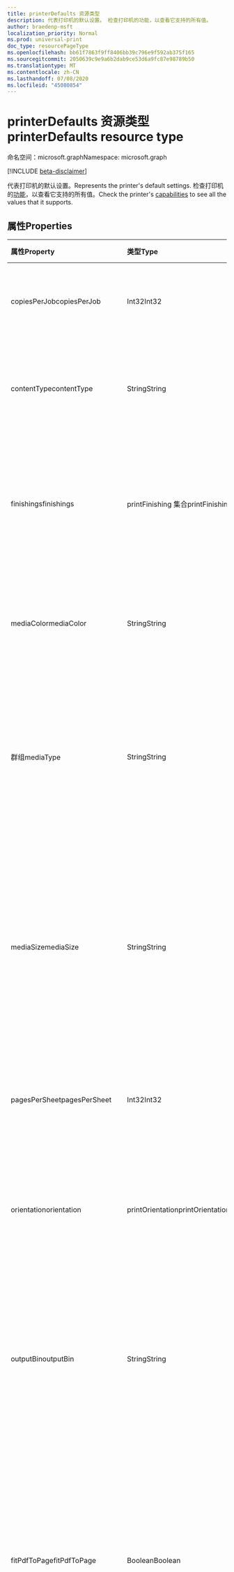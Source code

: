 ```yaml
---
title: printerDefaults 资源类型
description: 代表打印机的默认设置。 检查打印机的功能，以查看它支持的所有值。
author: braedenp-msft
localization_priority: Normal
ms.prod: universal-print
doc_type: resourcePageType
ms.openlocfilehash: bb61f7863f9ff8406bb39c796e9f592ab375f165
ms.sourcegitcommit: 2050639c9e9a6b2dab9ce53d6a9fc87e98789b50
ms.translationtype: MT
ms.contentlocale: zh-CN
ms.lasthandoff: 07/08/2020
ms.locfileid: "45080854"
---
```

# <a name="printerdefaults-resource-type"></a><span data-ttu-id="5b5f7-104">printerDefaults 资源类型</span><span class="sxs-lookup"><span data-stu-id="5b5f7-104">printerDefaults resource type</span></span>

<span data-ttu-id="5b5f7-105">命名空间：microsoft.graph</span><span class="sxs-lookup"><span data-stu-id="5b5f7-105">Namespace: microsoft.graph</span></span>

[!INCLUDE [beta-disclaimer](../../includes/beta-disclaimer.md)]

<span data-ttu-id="5b5f7-106">代表打印机的默认设置。</span><span class="sxs-lookup"><span data-stu-id="5b5f7-106">Represents the printer's default settings.</span></span> <span data-ttu-id="5b5f7-107">检查打印机的[功能](../api/printer-getcapabilities.md)，以查看它支持的所有值。</span><span class="sxs-lookup"><span data-stu-id="5b5f7-107">Check the printer's [capabilities](../api/printer-getcapabilities.md) to see all the values that it supports.</span></span>

## <a name="properties"></a><span data-ttu-id="5b5f7-108">属性</span><span class="sxs-lookup"><span data-stu-id="5b5f7-108">Properties</span></span>
| <span data-ttu-id="5b5f7-109">属性</span><span class="sxs-lookup"><span data-stu-id="5b5f7-109">Property</span></span>     | <span data-ttu-id="5b5f7-110">类型</span><span class="sxs-lookup"><span data-stu-id="5b5f7-110">Type</span></span>        | <span data-ttu-id="5b5f7-111">说明</span><span class="sxs-lookup"><span data-stu-id="5b5f7-111">Description</span></span> |
|:-------------|:------------|:------------|
|<span data-ttu-id="5b5f7-112">copiesPerJob</span><span class="sxs-lookup"><span data-stu-id="5b5f7-112">copiesPerJob</span></span>|<span data-ttu-id="5b5f7-113">Int32</span><span class="sxs-lookup"><span data-stu-id="5b5f7-113">Int32</span></span>|<span data-ttu-id="5b5f7-114">每个作业打印的默认副本数。</span><span class="sxs-lookup"><span data-stu-id="5b5f7-114">The default number of copies printed per job.</span></span>|
|<span data-ttu-id="5b5f7-115">contentType</span><span class="sxs-lookup"><span data-stu-id="5b5f7-115">contentType</span></span>|<span data-ttu-id="5b5f7-116">String</span><span class="sxs-lookup"><span data-stu-id="5b5f7-116">String</span></span>|<span data-ttu-id="5b5f7-117">处理文档时使用的默认内容（MIME）类型。</span><span class="sxs-lookup"><span data-stu-id="5b5f7-117">The default content (MIME) type to use when processing documents.</span></span>|
|<span data-ttu-id="5b5f7-118">finishings</span><span class="sxs-lookup"><span data-stu-id="5b5f7-118">finishings</span></span>|<span data-ttu-id="5b5f7-119">printFinishing 集合</span><span class="sxs-lookup"><span data-stu-id="5b5f7-119">printFinishing collection</span></span>|<span data-ttu-id="5b5f7-120">要应用于打印作业的默认 finishings 集。</span><span class="sxs-lookup"><span data-stu-id="5b5f7-120">The default set of finishings to apply to print jobs.</span></span> <span data-ttu-id="5b5f7-121">有效值如下表所述。</span><span class="sxs-lookup"><span data-stu-id="5b5f7-121">Valid values are described in the following table.</span></span>|
|<span data-ttu-id="5b5f7-122">mediaColor</span><span class="sxs-lookup"><span data-stu-id="5b5f7-122">mediaColor</span></span>|<span data-ttu-id="5b5f7-123">String</span><span class="sxs-lookup"><span data-stu-id="5b5f7-123">String</span></span>|<span data-ttu-id="5b5f7-124">打印文档时所用的默认媒体（如纸张）颜色。</span><span class="sxs-lookup"><span data-stu-id="5b5f7-124">The default media (such as paper) color to print the document on.</span></span>
|<span data-ttu-id="5b5f7-125">群组</span><span class="sxs-lookup"><span data-stu-id="5b5f7-125">mediaType</span></span>|<span data-ttu-id="5b5f7-126">String</span><span class="sxs-lookup"><span data-stu-id="5b5f7-126">String</span></span>|<span data-ttu-id="5b5f7-127">打印文档时所用的默认媒体（如纸）类型。</span><span class="sxs-lookup"><span data-stu-id="5b5f7-127">The default media (such as paper) type to print the document on.</span></span> <span data-ttu-id="5b5f7-128">有效值如下表所述。</span><span class="sxs-lookup"><span data-stu-id="5b5f7-128">Valid values are described in the following table.</span></span>|
|<span data-ttu-id="5b5f7-129">mediaSize</span><span class="sxs-lookup"><span data-stu-id="5b5f7-129">mediaSize</span></span>|<span data-ttu-id="5b5f7-130">String</span><span class="sxs-lookup"><span data-stu-id="5b5f7-130">String</span></span>|<span data-ttu-id="5b5f7-131">要使用的默认媒体大小。</span><span class="sxs-lookup"><span data-stu-id="5b5f7-131">The default media size to use.</span></span> <span data-ttu-id="5b5f7-132">支持 ISO 和 ANSI 媒体大小的标准大小名称，以及关联打印机支持的任何自定义大小。</span><span class="sxs-lookup"><span data-stu-id="5b5f7-132">Supports standard size names for ISO and ANSI media sizes, along with any custom sizes supported by the associated printer.</span></span>
|<span data-ttu-id="5b5f7-133">pagesPerSheet</span><span class="sxs-lookup"><span data-stu-id="5b5f7-133">pagesPerSheet</span></span>|<span data-ttu-id="5b5f7-134">Int32</span><span class="sxs-lookup"><span data-stu-id="5b5f7-134">Int32</span></span>|<span data-ttu-id="5b5f7-135">每张纸上要打印的文档页面的默认数量。</span><span class="sxs-lookup"><span data-stu-id="5b5f7-135">The default number of document pages to print on each sheet.</span></span>
|<span data-ttu-id="5b5f7-136">orientation</span><span class="sxs-lookup"><span data-stu-id="5b5f7-136">orientation</span></span>|<span data-ttu-id="5b5f7-137">printOrientation</span><span class="sxs-lookup"><span data-stu-id="5b5f7-137">printOrientation</span></span>|<span data-ttu-id="5b5f7-138">打印文档时使用的默认方向。</span><span class="sxs-lookup"><span data-stu-id="5b5f7-138">The default orientation to use when printing the document.</span></span> <span data-ttu-id="5b5f7-139">有效值如下表所述。</span><span class="sxs-lookup"><span data-stu-id="5b5f7-139">Valid values are described in the following table.</span></span>|
|<span data-ttu-id="5b5f7-140">outputBin</span><span class="sxs-lookup"><span data-stu-id="5b5f7-140">outputBin</span></span>|<span data-ttu-id="5b5f7-141">String</span><span class="sxs-lookup"><span data-stu-id="5b5f7-141">String</span></span>|<span data-ttu-id="5b5f7-142">要放置的默认输出纸盒已完成打印。</span><span class="sxs-lookup"><span data-stu-id="5b5f7-142">The default output bin to place completed prints into.</span></span> <span data-ttu-id="5b5f7-143">请参阅打印机的[功能](../api/printer-getcapabilities.md)，获取受支持的输出箱列表。</span><span class="sxs-lookup"><span data-stu-id="5b5f7-143">See the printer's [capabilities](../api/printer-getcapabilities.md) for a list of supported output bins.</span></span>|
|<span data-ttu-id="5b5f7-144">fitPdfToPage</span><span class="sxs-lookup"><span data-stu-id="5b5f7-144">fitPdfToPage</span></span>|<span data-ttu-id="5b5f7-145">Boolean</span><span class="sxs-lookup"><span data-stu-id="5b5f7-145">Boolean</span></span>|<span data-ttu-id="5b5f7-146">默认的 fitPdfToPage 设置。</span><span class="sxs-lookup"><span data-stu-id="5b5f7-146">The default fitPdfToPage setting.</span></span> <span data-ttu-id="5b5f7-147">如果为 True，则将 PDF 文档的每个页面放置到一个物理纸上;假以让打印机决定如何布置印象。</span><span class="sxs-lookup"><span data-stu-id="5b5f7-147">True to fit each page of a PDF document to a physical sheet of media; false to let the printer decide how to lay out impressions.</span></span>|
|<span data-ttu-id="5b5f7-148">multipageLayout</span><span class="sxs-lookup"><span data-stu-id="5b5f7-148">multipageLayout</span></span>|<span data-ttu-id="5b5f7-149">printMultipageLayout</span><span class="sxs-lookup"><span data-stu-id="5b5f7-149">printMultipageLayout</span></span>|<span data-ttu-id="5b5f7-150">每个工作表打印多个页面时对页面进行布局的默认方向。</span><span class="sxs-lookup"><span data-stu-id="5b5f7-150">The default direction to lay out pages when multiple pages are being printed per sheet.</span></span> <span data-ttu-id="5b5f7-151">有效值如下表所述。</span><span class="sxs-lookup"><span data-stu-id="5b5f7-151">Valid values are described in the following table.</span></span>|
|<span data-ttu-id="5b5f7-152">colorMode</span><span class="sxs-lookup"><span data-stu-id="5b5f7-152">colorMode</span></span>|<span data-ttu-id="5b5f7-153">printColorMode</span><span class="sxs-lookup"><span data-stu-id="5b5f7-153">printColorMode</span></span>|<span data-ttu-id="5b5f7-154">打印文档时使用的默认颜色模式。</span><span class="sxs-lookup"><span data-stu-id="5b5f7-154">The default color mode to use when printing the document.</span></span> <span data-ttu-id="5b5f7-155">有效值如下表所述。</span><span class="sxs-lookup"><span data-stu-id="5b5f7-155">Valid values are described in the following table.</span></span>|
|<span data-ttu-id="5b5f7-156">品质</span><span class="sxs-lookup"><span data-stu-id="5b5f7-156">quality</span></span>|<span data-ttu-id="5b5f7-157">printQuality</span><span class="sxs-lookup"><span data-stu-id="5b5f7-157">printQuality</span></span>|<span data-ttu-id="5b5f7-158">打印文档时使用的默认质量。</span><span class="sxs-lookup"><span data-stu-id="5b5f7-158">The default quality to use when printing the document.</span></span> <span data-ttu-id="5b5f7-159">有效值如下表所述。</span><span class="sxs-lookup"><span data-stu-id="5b5f7-159">Valid values are described in the following table.</span></span>|
|<span data-ttu-id="5b5f7-160">duplexMode</span><span class="sxs-lookup"><span data-stu-id="5b5f7-160">duplexMode</span></span>|<span data-ttu-id="5b5f7-161">printDuplexMode</span><span class="sxs-lookup"><span data-stu-id="5b5f7-161">printDuplexMode</span></span>|<span data-ttu-id="5b5f7-162">打印文档时使用的默认双面打印（双面）配置。</span><span class="sxs-lookup"><span data-stu-id="5b5f7-162">The default duplex (double-sided) configuration to use when printing a document.</span></span> <span data-ttu-id="5b5f7-163">有效值如下表所述。</span><span class="sxs-lookup"><span data-stu-id="5b5f7-163">Valid values are described in the following table.</span></span>|
|<span data-ttu-id="5b5f7-164">dpi</span><span class="sxs-lookup"><span data-stu-id="5b5f7-164">dpi</span></span>|<span data-ttu-id="5b5f7-165">Int32</span><span class="sxs-lookup"><span data-stu-id="5b5f7-165">Int32</span></span>|<span data-ttu-id="5b5f7-166">打印作业时使用的默认分辨率（以 DPI 为单位）。</span><span class="sxs-lookup"><span data-stu-id="5b5f7-166">The default resolution in DPI to use when printing the job.</span></span>|
|<span data-ttu-id="5b5f7-167">能力</span><span class="sxs-lookup"><span data-stu-id="5b5f7-167">scaling</span></span>|<span data-ttu-id="5b5f7-168">printScaling</span><span class="sxs-lookup"><span data-stu-id="5b5f7-168">printScaling</span></span>|<span data-ttu-id="5b5f7-169">指定打印机如何缩放文档数据以与请求的媒体相匹配。</span><span class="sxs-lookup"><span data-stu-id="5b5f7-169">Specifies how the printer scales the document data to fit the requested media.</span></span> <span data-ttu-id="5b5f7-170">有效值如下表所述。</span><span class="sxs-lookup"><span data-stu-id="5b5f7-170">Valid values are described in the following table.</span></span>|

### <a name="printmultipagelayout-values"></a><span data-ttu-id="5b5f7-171">printMultipageLayout 值</span><span class="sxs-lookup"><span data-stu-id="5b5f7-171">printMultipageLayout values</span></span>

|<span data-ttu-id="5b5f7-172">成员</span><span class="sxs-lookup"><span data-stu-id="5b5f7-172">Member</span></span>|<span data-ttu-id="5b5f7-173">值</span><span class="sxs-lookup"><span data-stu-id="5b5f7-173">Value</span></span>|<span data-ttu-id="5b5f7-174">说明</span><span class="sxs-lookup"><span data-stu-id="5b5f7-174">Description</span></span>|
|:---|:---|:---|
|<span data-ttu-id="5b5f7-175">clockwiseFromTopLeft</span><span class="sxs-lookup"><span data-stu-id="5b5f7-175">clockwiseFromTopLeft</span></span>|<span data-ttu-id="5b5f7-176">0</span><span class="sxs-lookup"><span data-stu-id="5b5f7-176">0</span></span>|<span data-ttu-id="5b5f7-177">从左上角开始沿顺时针方向的网格排列页面。</span><span class="sxs-lookup"><span data-stu-id="5b5f7-177">Arrange the pages in a clockwise grid starting in the top left.</span></span>|
|<span data-ttu-id="5b5f7-178">counterClockwiseFromTopLeft</span><span class="sxs-lookup"><span data-stu-id="5b5f7-178">counterClockwiseFromTopLeft</span></span>|<span data-ttu-id="5b5f7-179">1 </span><span class="sxs-lookup"><span data-stu-id="5b5f7-179">1</span></span>|<span data-ttu-id="5b5f7-180">在从左上角开始的逆时针网格中排列页面。</span><span class="sxs-lookup"><span data-stu-id="5b5f7-180">Arrange the pages in a counterclockwise grid starting in the top left.</span></span>|
|<span data-ttu-id="5b5f7-181">counterClockwiseFromTopRight</span><span class="sxs-lookup"><span data-stu-id="5b5f7-181">counterClockwiseFromTopRight</span></span>|<span data-ttu-id="5b5f7-182">2 </span><span class="sxs-lookup"><span data-stu-id="5b5f7-182">2</span></span>|<span data-ttu-id="5b5f7-183">从右上部开始以逆时针网格线排列页面。</span><span class="sxs-lookup"><span data-stu-id="5b5f7-183">Arrange the pages in a counterclockwise grid starting in the top right.</span></span>|
|<span data-ttu-id="5b5f7-184">clockwiseFromTopRight</span><span class="sxs-lookup"><span data-stu-id="5b5f7-184">clockwiseFromTopRight</span></span>|<span data-ttu-id="5b5f7-185">3 </span><span class="sxs-lookup"><span data-stu-id="5b5f7-185">3</span></span>|<span data-ttu-id="5b5f7-186">从右上部开始沿顺时针网格排列页面。</span><span class="sxs-lookup"><span data-stu-id="5b5f7-186">Arrange the pages in a clockwise grid starting in the top right.</span></span>|
|<span data-ttu-id="5b5f7-187">counterClockwiseFromBottomLeft</span><span class="sxs-lookup"><span data-stu-id="5b5f7-187">counterClockwiseFromBottomLeft</span></span>|<span data-ttu-id="5b5f7-188">4 </span><span class="sxs-lookup"><span data-stu-id="5b5f7-188">4</span></span>|<span data-ttu-id="5b5f7-189">从左下角开始以逆时针网格线排列页面。</span><span class="sxs-lookup"><span data-stu-id="5b5f7-189">Arrange the pages in a counterclockwise grid starting in the bottom left.</span></span>|
|<span data-ttu-id="5b5f7-190">clockwiseFromBottomLeft</span><span class="sxs-lookup"><span data-stu-id="5b5f7-190">clockwiseFromBottomLeft</span></span>|<span data-ttu-id="5b5f7-191">5 </span><span class="sxs-lookup"><span data-stu-id="5b5f7-191">5</span></span>|<span data-ttu-id="5b5f7-192">从左下角开始沿顺时针方向的网格排列页面。</span><span class="sxs-lookup"><span data-stu-id="5b5f7-192">Arrange the pages in a clockwise grid starting in the bottom left.</span></span>|
|<span data-ttu-id="5b5f7-193">counterClockwiseFromBottomRight</span><span class="sxs-lookup"><span data-stu-id="5b5f7-193">counterClockwiseFromBottomRight</span></span>|<span data-ttu-id="5b5f7-194">6 </span><span class="sxs-lookup"><span data-stu-id="5b5f7-194">6</span></span>|<span data-ttu-id="5b5f7-195">从右下角开始以逆时针网格线排列页面。</span><span class="sxs-lookup"><span data-stu-id="5b5f7-195">Arrange the pages in a counterclockwise grid starting in the bottom right.</span></span>|
|<span data-ttu-id="5b5f7-196">clockwiseFromBottomRight</span><span class="sxs-lookup"><span data-stu-id="5b5f7-196">clockwiseFromBottomRight</span></span>|<span data-ttu-id="5b5f7-197">7 </span><span class="sxs-lookup"><span data-stu-id="5b5f7-197">7</span></span>|<span data-ttu-id="5b5f7-198">从右下角开始沿顺时针方向的网格排列页面。</span><span class="sxs-lookup"><span data-stu-id="5b5f7-198">Arrange the pages in a clockwise grid starting in the bottom right.</span></span>|

### <a name="printduplexmode-values"></a><span data-ttu-id="5b5f7-199">printDuplexMode 值</span><span class="sxs-lookup"><span data-stu-id="5b5f7-199">printDuplexMode values</span></span>

|<span data-ttu-id="5b5f7-200">成员</span><span class="sxs-lookup"><span data-stu-id="5b5f7-200">Member</span></span>|<span data-ttu-id="5b5f7-201">值</span><span class="sxs-lookup"><span data-stu-id="5b5f7-201">Value</span></span>|<span data-ttu-id="5b5f7-202">说明</span><span class="sxs-lookup"><span data-stu-id="5b5f7-202">Description</span></span>|
|:---|:---|:---|
|<span data-ttu-id="5b5f7-203">flipOnLongEdge</span><span class="sxs-lookup"><span data-stu-id="5b5f7-203">flipOnLongEdge</span></span>|<span data-ttu-id="5b5f7-204">0</span><span class="sxs-lookup"><span data-stu-id="5b5f7-204">0</span></span>|<span data-ttu-id="5b5f7-205">打印机将双面打印，并且将沿长边翻转文档。</span><span class="sxs-lookup"><span data-stu-id="5b5f7-205">The printer will print double-sided, and will flip documents along the long edge.</span></span>|
|<span data-ttu-id="5b5f7-206">flipOnShortEdge</span><span class="sxs-lookup"><span data-stu-id="5b5f7-206">flipOnShortEdge</span></span>|<span data-ttu-id="5b5f7-207">1 </span><span class="sxs-lookup"><span data-stu-id="5b5f7-207">1</span></span>|<span data-ttu-id="5b5f7-208">打印机将双面打印，并且将沿短边翻转文档。</span><span class="sxs-lookup"><span data-stu-id="5b5f7-208">The printer will print double-sided, and will flip documents along the short edge.</span></span>|
|<span data-ttu-id="5b5f7-209">oneSided</span><span class="sxs-lookup"><span data-stu-id="5b5f7-209">oneSided</span></span>|<span data-ttu-id="5b5f7-210">2 </span><span class="sxs-lookup"><span data-stu-id="5b5f7-210">2</span></span>|<span data-ttu-id="5b5f7-211">打印机将单面打印。</span><span class="sxs-lookup"><span data-stu-id="5b5f7-211">The printer will print single-sided.</span></span>|

### <a name="printfinishing-values"></a><span data-ttu-id="5b5f7-212">printFinishing 值</span><span class="sxs-lookup"><span data-stu-id="5b5f7-212">printFinishing values</span></span>

|<span data-ttu-id="5b5f7-213">成员</span><span class="sxs-lookup"><span data-stu-id="5b5f7-213">Member</span></span>|<span data-ttu-id="5b5f7-214">值</span><span class="sxs-lookup"><span data-stu-id="5b5f7-214">Value</span></span>|<span data-ttu-id="5b5f7-215">说明</span><span class="sxs-lookup"><span data-stu-id="5b5f7-215">Description</span></span>|
|:---|:---|:---|
|<span data-ttu-id="5b5f7-216">无</span><span class="sxs-lookup"><span data-stu-id="5b5f7-216">none</span></span>|<span data-ttu-id="5b5f7-217">3 </span><span class="sxs-lookup"><span data-stu-id="5b5f7-217">3</span></span>|<span data-ttu-id="5b5f7-218">无 finishings。</span><span class="sxs-lookup"><span data-stu-id="5b5f7-218">No finishings.</span></span> <span data-ttu-id="5b5f7-219">包括此值等效于提供空的 finishings 集合。</span><span class="sxs-lookup"><span data-stu-id="5b5f7-219">Including this value is equivalent to providing an empty collection of finishings.</span></span>|
|<span data-ttu-id="5b5f7-220">侧</span><span class="sxs-lookup"><span data-stu-id="5b5f7-220">staple</span></span>|<span data-ttu-id="5b5f7-221">4 </span><span class="sxs-lookup"><span data-stu-id="5b5f7-221">4</span></span>|<span data-ttu-id="5b5f7-222">使用打印机的默认装订配置对文档进行装订。</span><span class="sxs-lookup"><span data-stu-id="5b5f7-222">Staple the document using the printer's default stapling configuration.</span></span>|
|<span data-ttu-id="5b5f7-223">穿透</span><span class="sxs-lookup"><span data-stu-id="5b5f7-223">punch</span></span>|<span data-ttu-id="5b5f7-224">5 </span><span class="sxs-lookup"><span data-stu-id="5b5f7-224">5</span></span>|<span data-ttu-id="5b5f7-225">打孔使用打印机的默认打孔配置来打孔文档。</span><span class="sxs-lookup"><span data-stu-id="5b5f7-225">Hole punch the document using the printer's default hole punch configuration.</span></span>|
|<span data-ttu-id="5b5f7-226">包装盒</span><span class="sxs-lookup"><span data-stu-id="5b5f7-226">cover</span></span>|<span data-ttu-id="5b5f7-227">6 </span><span class="sxs-lookup"><span data-stu-id="5b5f7-227">6</span></span>|<span data-ttu-id="5b5f7-228">将封面应用于文档。</span><span class="sxs-lookup"><span data-stu-id="5b5f7-228">Apply a cover to the document.</span></span>|
|<span data-ttu-id="5b5f7-229">绑定</span><span class="sxs-lookup"><span data-stu-id="5b5f7-229">bind</span></span>|<span data-ttu-id="5b5f7-230">7 </span><span class="sxs-lookup"><span data-stu-id="5b5f7-230">7</span></span>|<span data-ttu-id="5b5f7-231">使用打印机的默认绑定配置绑定文档。</span><span class="sxs-lookup"><span data-stu-id="5b5f7-231">Bind the document using the printer's default binding configuration.</span></span>|
|<span data-ttu-id="5b5f7-232">saddleStitch</span><span class="sxs-lookup"><span data-stu-id="5b5f7-232">saddleStitch</span></span>|<span data-ttu-id="5b5f7-233">8 </span><span class="sxs-lookup"><span data-stu-id="5b5f7-233">8</span></span>|<span data-ttu-id="5b5f7-234">骑马-使用打印机的默认装订配置 stich 文档。</span><span class="sxs-lookup"><span data-stu-id="5b5f7-234">Saddle-stich the document using the printer's default stitching configuration.</span></span>|
|<span data-ttu-id="5b5f7-235">stitchEdge</span><span class="sxs-lookup"><span data-stu-id="5b5f7-235">stitchEdge</span></span>|<span data-ttu-id="5b5f7-236">9 </span><span class="sxs-lookup"><span data-stu-id="5b5f7-236">9</span></span>|<span data-ttu-id="5b5f7-237">使用打印机的默认装订配置对文档进行边缘装订。</span><span class="sxs-lookup"><span data-stu-id="5b5f7-237">Edge-stitch the document using the printer's default stitching configuration.</span></span>|
|<span data-ttu-id="5b5f7-238">stapleTopLeft</span><span class="sxs-lookup"><span data-stu-id="5b5f7-238">stapleTopLeft</span></span>|<span data-ttu-id="5b5f7-239">20</span><span class="sxs-lookup"><span data-stu-id="5b5f7-239">20</span></span>|<span data-ttu-id="5b5f7-240">将文档装订在左上角。</span><span class="sxs-lookup"><span data-stu-id="5b5f7-240">Staple the document in the top-left corner.</span></span>|
|<span data-ttu-id="5b5f7-241">stapleBottomLeft</span><span class="sxs-lookup"><span data-stu-id="5b5f7-241">stapleBottomLeft</span></span>|<span data-ttu-id="5b5f7-242"> 21</span><span class="sxs-lookup"><span data-stu-id="5b5f7-242">21</span></span>|<span data-ttu-id="5b5f7-243">在左下角对文档进行装订。</span><span class="sxs-lookup"><span data-stu-id="5b5f7-243">Staple the document in the bottom-left corner.</span></span>|
|<span data-ttu-id="5b5f7-244">stapleTopRight</span><span class="sxs-lookup"><span data-stu-id="5b5f7-244">stapleTopRight</span></span>|<span data-ttu-id="5b5f7-245">22</span><span class="sxs-lookup"><span data-stu-id="5b5f7-245">22</span></span>|<span data-ttu-id="5b5f7-246">在右上角将文档装订在一起。</span><span class="sxs-lookup"><span data-stu-id="5b5f7-246">Staple the document in the top-right corner.</span></span>|
|<span data-ttu-id="5b5f7-247">stapleBottomRight</span><span class="sxs-lookup"><span data-stu-id="5b5f7-247">stapleBottomRight</span></span>|<span data-ttu-id="5b5f7-248">上午</span><span class="sxs-lookup"><span data-stu-id="5b5f7-248">23</span></span>|<span data-ttu-id="5b5f7-249">在右下角将文档装订在一起。</span><span class="sxs-lookup"><span data-stu-id="5b5f7-249">Staple the document in the bottom-right corner.</span></span>|
|<span data-ttu-id="5b5f7-250">stitchLeftEdge</span><span class="sxs-lookup"><span data-stu-id="5b5f7-250">stitchLeftEdge</span></span>|<span data-ttu-id="5b5f7-251">24</span><span class="sxs-lookup"><span data-stu-id="5b5f7-251">24</span></span>|<span data-ttu-id="5b5f7-252">沿左边缘对文档进行边缘装订。</span><span class="sxs-lookup"><span data-stu-id="5b5f7-252">Edge-stitch the document along the left edge.</span></span>|
|<span data-ttu-id="5b5f7-253">stitchTopEdge</span><span class="sxs-lookup"><span data-stu-id="5b5f7-253">stitchTopEdge</span></span>|<span data-ttu-id="5b5f7-254">word</span><span class="sxs-lookup"><span data-stu-id="5b5f7-254">25</span></span>|<span data-ttu-id="5b5f7-255">沿上边缘对文档进行边缘装订。</span><span class="sxs-lookup"><span data-stu-id="5b5f7-255">Edge-stitch the document along the top edge.</span></span>|
|<span data-ttu-id="5b5f7-256">stitchRightEdge</span><span class="sxs-lookup"><span data-stu-id="5b5f7-256">stitchRightEdge</span></span>|<span data-ttu-id="5b5f7-257">26</span><span class="sxs-lookup"><span data-stu-id="5b5f7-257">26</span></span>|<span data-ttu-id="5b5f7-258">将文档沿右边缘装订。</span><span class="sxs-lookup"><span data-stu-id="5b5f7-258">Edge-stitch the document along the right edge.</span></span>|
|<span data-ttu-id="5b5f7-259">stitchBottomEdge</span><span class="sxs-lookup"><span data-stu-id="5b5f7-259">stitchBottomEdge</span></span>|<span data-ttu-id="5b5f7-260">27</span><span class="sxs-lookup"><span data-stu-id="5b5f7-260">27</span></span>|<span data-ttu-id="5b5f7-261">对文档沿下边缘进行边缘装订。</span><span class="sxs-lookup"><span data-stu-id="5b5f7-261">Edge-stitch the document along the bottom edge.</span></span>|
|<span data-ttu-id="5b5f7-262">stapleDualLeft</span><span class="sxs-lookup"><span data-stu-id="5b5f7-262">stapleDualLeft</span></span>|<span data-ttu-id="5b5f7-263">28</span><span class="sxs-lookup"><span data-stu-id="5b5f7-263">28</span></span>|<span data-ttu-id="5b5f7-264">将文档沿左边缘两次装订。</span><span class="sxs-lookup"><span data-stu-id="5b5f7-264">Staple the document twice along the left edge.</span></span>|
|<span data-ttu-id="5b5f7-265">stapleDualTop</span><span class="sxs-lookup"><span data-stu-id="5b5f7-265">stapleDualTop</span></span>|<span data-ttu-id="5b5f7-266">29</span><span class="sxs-lookup"><span data-stu-id="5b5f7-266">29</span></span>|<span data-ttu-id="5b5f7-267">将文档沿上边缘两次装订。</span><span class="sxs-lookup"><span data-stu-id="5b5f7-267">Staple the document twice along the top edge.</span></span>|
|<span data-ttu-id="5b5f7-268">stapleDualRight</span><span class="sxs-lookup"><span data-stu-id="5b5f7-268">stapleDualRight</span></span>|<span data-ttu-id="5b5f7-269">30</span><span class="sxs-lookup"><span data-stu-id="5b5f7-269">30</span></span>|<span data-ttu-id="5b5f7-270">将文档沿右边缘两次装订。</span><span class="sxs-lookup"><span data-stu-id="5b5f7-270">Staple the document twice along the right edge.</span></span>|
|<span data-ttu-id="5b5f7-271">stapleDualBottom</span><span class="sxs-lookup"><span data-stu-id="5b5f7-271">stapleDualBottom</span></span>|<span data-ttu-id="5b5f7-272">31</span><span class="sxs-lookup"><span data-stu-id="5b5f7-272">31</span></span>|<span data-ttu-id="5b5f7-273">将文档沿下边缘两次装订。</span><span class="sxs-lookup"><span data-stu-id="5b5f7-273">Staple the document twice along the bottom edge.</span></span>|
|<span data-ttu-id="5b5f7-274">向 unknownfuturevalue</span><span class="sxs-lookup"><span data-stu-id="5b5f7-274">unknownFutureValue</span></span>|<span data-ttu-id="5b5f7-275">32</span><span class="sxs-lookup"><span data-stu-id="5b5f7-275">32</span></span>|<span data-ttu-id="5b5f7-276">Evolvable 枚举 sentinel 值。</span><span class="sxs-lookup"><span data-stu-id="5b5f7-276">Evolvable enumeration sentinel value.</span></span> <span data-ttu-id="5b5f7-277">请勿使用。</span><span class="sxs-lookup"><span data-stu-id="5b5f7-277">Do not use.</span></span>|

## <a name="printorientation-values"></a><span data-ttu-id="5b5f7-278">printOrientation 值</span><span class="sxs-lookup"><span data-stu-id="5b5f7-278">printOrientation values</span></span>

|<span data-ttu-id="5b5f7-279">成员</span><span class="sxs-lookup"><span data-stu-id="5b5f7-279">Member</span></span>|<span data-ttu-id="5b5f7-280">值</span><span class="sxs-lookup"><span data-stu-id="5b5f7-280">Value</span></span>|<span data-ttu-id="5b5f7-281">说明</span><span class="sxs-lookup"><span data-stu-id="5b5f7-281">Description</span></span>|
|:---|:---|:---|
|<span data-ttu-id="5b5f7-282">纵</span><span class="sxs-lookup"><span data-stu-id="5b5f7-282">portrait</span></span>|<span data-ttu-id="5b5f7-283">3 </span><span class="sxs-lookup"><span data-stu-id="5b5f7-283">3</span></span>|<span data-ttu-id="5b5f7-284">打印机将在 "纵向" 方向上打印为印记。</span><span class="sxs-lookup"><span data-stu-id="5b5f7-284">The printer will print impressions in the "portrait" orientation.</span></span>|
|<span data-ttu-id="5b5f7-285">现状</span><span class="sxs-lookup"><span data-stu-id="5b5f7-285">landscape</span></span>|<span data-ttu-id="5b5f7-286">4 </span><span class="sxs-lookup"><span data-stu-id="5b5f7-286">4</span></span>|<span data-ttu-id="5b5f7-287">打印机将在 "横向" 方向上打印为印记。</span><span class="sxs-lookup"><span data-stu-id="5b5f7-287">The printer will print impressions in the "landscape" orientation.</span></span>|
|<span data-ttu-id="5b5f7-288">reverseLandscape</span><span class="sxs-lookup"><span data-stu-id="5b5f7-288">reverseLandscape</span></span>|<span data-ttu-id="5b5f7-289">5 </span><span class="sxs-lookup"><span data-stu-id="5b5f7-289">5</span></span>|<span data-ttu-id="5b5f7-290">打印机将在 "翻转横向" 方向上打印为印记。</span><span class="sxs-lookup"><span data-stu-id="5b5f7-290">The printer will print impressions in the "reverse landscape" orientation.</span></span>|
|<span data-ttu-id="5b5f7-291">reversePortrait</span><span class="sxs-lookup"><span data-stu-id="5b5f7-291">reversePortrait</span></span>|<span data-ttu-id="5b5f7-292">6 </span><span class="sxs-lookup"><span data-stu-id="5b5f7-292">6</span></span>|<span data-ttu-id="5b5f7-293">打印机将在 "反转纵向" 方向上打印为印记。</span><span class="sxs-lookup"><span data-stu-id="5b5f7-293">The printer will print impressions in the "reverse portrait" orientation.</span></span>|

### <a name="printquality-values"></a><span data-ttu-id="5b5f7-294">printQuality 值</span><span class="sxs-lookup"><span data-stu-id="5b5f7-294">printQuality values</span></span>

|<span data-ttu-id="5b5f7-295">成员</span><span class="sxs-lookup"><span data-stu-id="5b5f7-295">Member</span></span>|<span data-ttu-id="5b5f7-296">值</span><span class="sxs-lookup"><span data-stu-id="5b5f7-296">Value</span></span>|<span data-ttu-id="5b5f7-297">说明</span><span class="sxs-lookup"><span data-stu-id="5b5f7-297">Description</span></span>|
|:---|:---|
|<span data-ttu-id="5b5f7-298">降低</span><span class="sxs-lookup"><span data-stu-id="5b5f7-298">low</span></span>|<span data-ttu-id="5b5f7-299">0</span><span class="sxs-lookup"><span data-stu-id="5b5f7-299">0</span></span>|<span data-ttu-id="5b5f7-300">打印机将使用低（通常称为 "草稿"）质量打印作业。</span><span class="sxs-lookup"><span data-stu-id="5b5f7-300">The printer will print the job using low (commonly known as "draft") quality.</span></span>|
|<span data-ttu-id="5b5f7-301">中等</span><span class="sxs-lookup"><span data-stu-id="5b5f7-301">medium</span></span>|<span data-ttu-id="5b5f7-302">1 </span><span class="sxs-lookup"><span data-stu-id="5b5f7-302">1</span></span>|<span data-ttu-id="5b5f7-303">打印机将使用 medim （通常称为 "普通"）质量打印作业。</span><span class="sxs-lookup"><span data-stu-id="5b5f7-303">The printer will print the job using medim (commonly known as "normal") quality.</span></span>|
|<span data-ttu-id="5b5f7-304">高效</span><span class="sxs-lookup"><span data-stu-id="5b5f7-304">high</span></span>|<span data-ttu-id="5b5f7-305">2 </span><span class="sxs-lookup"><span data-stu-id="5b5f7-305">2</span></span>|<span data-ttu-id="5b5f7-306">打印机将使用 "高" （通常称为 "最佳" 或 "精细"）质量打印作业。</span><span class="sxs-lookup"><span data-stu-id="5b5f7-306">The printer will print the job using high (commonly known as "best" or "fine") quality.</span></span>|
|<span data-ttu-id="5b5f7-307">向 unknownfuturevalue</span><span class="sxs-lookup"><span data-stu-id="5b5f7-307">unknownFutureValue</span></span>|<span data-ttu-id="5b5f7-308">3 </span><span class="sxs-lookup"><span data-stu-id="5b5f7-308">3</span></span>|<span data-ttu-id="5b5f7-309">Evolvable 枚举 sentinel 值。</span><span class="sxs-lookup"><span data-stu-id="5b5f7-309">Evolvable enumeration sentinel value.</span></span> <span data-ttu-id="5b5f7-310">请勿使用。</span><span class="sxs-lookup"><span data-stu-id="5b5f7-310">Do not use.</span></span>|

### <a name="printcolormode-values"></a><span data-ttu-id="5b5f7-311">printColorMode 值</span><span class="sxs-lookup"><span data-stu-id="5b5f7-311">printColorMode values</span></span>

|<span data-ttu-id="5b5f7-312">成员</span><span class="sxs-lookup"><span data-stu-id="5b5f7-312">Member</span></span>|<span data-ttu-id="5b5f7-313">值</span><span class="sxs-lookup"><span data-stu-id="5b5f7-313">Value</span></span>|<span data-ttu-id="5b5f7-314">说明</span><span class="sxs-lookup"><span data-stu-id="5b5f7-314">Description</span></span>|
|:---|:---|:---|
|<span data-ttu-id="5b5f7-315">blackAndWhite</span><span class="sxs-lookup"><span data-stu-id="5b5f7-315">blackAndWhite</span></span>|<span data-ttu-id="5b5f7-316">0</span><span class="sxs-lookup"><span data-stu-id="5b5f7-316">0</span></span>|<span data-ttu-id="5b5f7-317">黑色和白色（仅使用黑色标记材料。）</span><span class="sxs-lookup"><span data-stu-id="5b5f7-317">Black and white (use black marker material only.)</span></span>|
|<span data-ttu-id="5b5f7-318">灰度</span><span class="sxs-lookup"><span data-stu-id="5b5f7-318">grayscale</span></span>|<span data-ttu-id="5b5f7-319">1 </span><span class="sxs-lookup"><span data-stu-id="5b5f7-319">1</span></span>|<span data-ttu-id="5b5f7-320">灰度（可能使用某些颜色标记材料。）</span><span class="sxs-lookup"><span data-stu-id="5b5f7-320">Grayscale (may use some color marker material.)</span></span>|
|<span data-ttu-id="5b5f7-321">颜色</span><span class="sxs-lookup"><span data-stu-id="5b5f7-321">color</span></span>|<span data-ttu-id="5b5f7-322">2 </span><span class="sxs-lookup"><span data-stu-id="5b5f7-322">2</span></span>|<span data-ttu-id="5b5f7-323">颜色（使用标记材料的任意组合来创建颜色印象）。</span><span class="sxs-lookup"><span data-stu-id="5b5f7-323">Color (use any combination of marker materials to create a color impression).</span></span>|
|<span data-ttu-id="5b5f7-324">自动</span><span class="sxs-lookup"><span data-stu-id="5b5f7-324">auto</span></span>|<span data-ttu-id="5b5f7-325">3 </span><span class="sxs-lookup"><span data-stu-id="5b5f7-325">3</span></span>|<span data-ttu-id="5b5f7-326">让打印机决定要使用哪种颜色模式。</span><span class="sxs-lookup"><span data-stu-id="5b5f7-326">Let the printer decide which color mode to use.</span></span>|

### <a name="printscaling-values"></a><span data-ttu-id="5b5f7-327">printScaling 值</span><span class="sxs-lookup"><span data-stu-id="5b5f7-327">printScaling values</span></span>

|<span data-ttu-id="5b5f7-328">成员</span><span class="sxs-lookup"><span data-stu-id="5b5f7-328">Member</span></span>|<span data-ttu-id="5b5f7-329">值</span><span class="sxs-lookup"><span data-stu-id="5b5f7-329">Value</span></span>|<span data-ttu-id="5b5f7-330">说明</span><span class="sxs-lookup"><span data-stu-id="5b5f7-330">Description</span></span>|
|:---|:---|:---|
|<span data-ttu-id="5b5f7-331">自动</span><span class="sxs-lookup"><span data-stu-id="5b5f7-331">auto</span></span>|<span data-ttu-id="5b5f7-332">0</span><span class="sxs-lookup"><span data-stu-id="5b5f7-332">0</span></span>|<span data-ttu-id="5b5f7-333">如果文档大于所请求的媒体，且边距不为零，则打印机会缩放**文档，如 printScaling。**</span><span class="sxs-lookup"><span data-stu-id="5b5f7-333">If the document is larger than the requested media and the margins are non-zero, the printer scales the document like the **fit** printScaling.</span></span> <span data-ttu-id="5b5f7-334">否则，打印机将使用**填充**printScaling 对文档进行缩放。</span><span class="sxs-lookup"><span data-stu-id="5b5f7-334">Otherwise, the printer scales the document using the **fill** printScaling.</span></span> <span data-ttu-id="5b5f7-335">如果文档小于请求的媒体，则使用 "无" printScaling。</span><span class="sxs-lookup"><span data-stu-id="5b5f7-335">If the document is smaller than the requested media, 'none' printScaling is used.</span></span>|
|<span data-ttu-id="5b5f7-336">shrinkToFit</span><span class="sxs-lookup"><span data-stu-id="5b5f7-336">shrinkToFit</span></span>|<span data-ttu-id="5b5f7-337">1 </span><span class="sxs-lookup"><span data-stu-id="5b5f7-337">1</span></span>|<span data-ttu-id="5b5f7-338">如果文档比请求的媒体大，则打印机会缩放文档，**如 printScaling。**</span><span class="sxs-lookup"><span data-stu-id="5b5f7-338">If the document is larger than the requested media, the printer scales the document like the **fit** printScaling.</span></span> <span data-ttu-id="5b5f7-339">否则，打印机会缩放文档，如**none** printScaling。</span><span class="sxs-lookup"><span data-stu-id="5b5f7-339">Otherwise, the printer scales the document like the **none** printScaling.</span></span>|
|<span data-ttu-id="5b5f7-340">fill</span><span class="sxs-lookup"><span data-stu-id="5b5f7-340">fill</span></span>|<span data-ttu-id="5b5f7-341">2 </span><span class="sxs-lookup"><span data-stu-id="5b5f7-341">2</span></span>|<span data-ttu-id="5b5f7-342">打印机缩放文档以填充请求的媒体大小，并保留其纵横比，但可能会裁剪文档的某些部分。</span><span class="sxs-lookup"><span data-stu-id="5b5f7-342">The printer scales the document to fill the requested media size, preserving its aspect ratio but potentially cropping portions of the document.</span></span>|
|<span data-ttu-id="5b5f7-343">尺寸</span><span class="sxs-lookup"><span data-stu-id="5b5f7-343">fit</span></span>|<span data-ttu-id="5b5f7-344">3 </span><span class="sxs-lookup"><span data-stu-id="5b5f7-344">3</span></span>|<span data-ttu-id="5b5f7-345">打印机缩放文档以匹配请求媒体大小的可打印区域，并保留文档数据的纵横比而不裁剪文档。</span><span class="sxs-lookup"><span data-stu-id="5b5f7-345">The printer scales the document to fit the printable area of the requested media size, preserving the aspect ratio of the document data without cropping the document.</span></span>|
|<span data-ttu-id="5b5f7-346">无</span><span class="sxs-lookup"><span data-stu-id="5b5f7-346">none</span></span>|<span data-ttu-id="5b5f7-347">4 </span><span class="sxs-lookup"><span data-stu-id="5b5f7-347">4</span></span>|<span data-ttu-id="5b5f7-348">打印机不会缩放文档以适应请求的媒体大小。</span><span class="sxs-lookup"><span data-stu-id="5b5f7-348">The printer does not scale the document to fit the requested media size.</span></span> <span data-ttu-id="5b5f7-349">如果文档大于请求的媒体，打印机会居中并剪辑生成的输出。</span><span class="sxs-lookup"><span data-stu-id="5b5f7-349">If the document is larger than the requested media, the printer centers and clips the resulting output.</span></span> <span data-ttu-id="5b5f7-350">如果文档小于请求的媒体，则打印机会将结果输出居中。</span><span class="sxs-lookup"><span data-stu-id="5b5f7-350">If the document is smaller than the requested media, printer centers the resulting output.</span></span>|
|<span data-ttu-id="5b5f7-351">向 unknownfuturevalue</span><span class="sxs-lookup"><span data-stu-id="5b5f7-351">unknownFutureValue</span></span>|<span data-ttu-id="5b5f7-352">5 </span><span class="sxs-lookup"><span data-stu-id="5b5f7-352">5</span></span>|<span data-ttu-id="5b5f7-353">Evolvable 枚举 sentinel 值。</span><span class="sxs-lookup"><span data-stu-id="5b5f7-353">Evolvable enumeration sentinel value.</span></span> <span data-ttu-id="5b5f7-354">请勿使用。</span><span class="sxs-lookup"><span data-stu-id="5b5f7-354">Do not use.</span></span>|

## <a name="json-representation"></a><span data-ttu-id="5b5f7-355">JSON 表示形式</span><span class="sxs-lookup"><span data-stu-id="5b5f7-355">JSON representation</span></span>

<span data-ttu-id="5b5f7-356">下面是资源的 JSON 表示形式。</span><span class="sxs-lookup"><span data-stu-id="5b5f7-356">The following is a JSON representation of the resource.</span></span>

<!-- {
  "blockType": "resource",
  "optionalProperties": [

  ],
  "@odata.type": "microsoft.graph.printerDefaults"
}-->

```json
{
  "copiesPerJob": 123456,
  "contentType": "String",
  "finishings": ["String"],
  "mediaColor": "String",
  "mediaSize": "String",
  "pagesPerSheet": 123456,
  "orientation": "String",
  "outputBin": "String",
  "fitPdfToPage": true,
  "multipageLayout": "String",
  "colorMode": "String",
  "quality": "String",
  "duplexMode": "String"
}

```

## <a name="see-also"></a><span data-ttu-id="5b5f7-357">另请参阅</span><span class="sxs-lookup"><span data-stu-id="5b5f7-357">See also</span></span>

* [<span data-ttu-id="5b5f7-358">resetDefaults</span><span class="sxs-lookup"><span data-stu-id="5b5f7-358">resetDefaults</span></span>](../api/printer-resetdefaults.md)

<!-- uuid: 8fcb5dbc-d5aa-4681-8e31-b001d5168d79
2015-10-25 14:57:30 UTC -->
<!-- {
  "type": "#page.annotation",
  "description": "printerDefaults resource",
  "keywords": "",
  "section": "documentation",
  "tocPath": ""
}-->